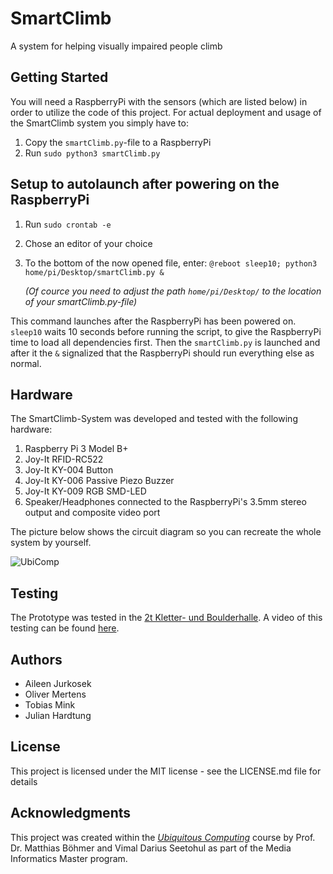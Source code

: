 # SmartClimb
A system for helping visually impaired people climb


## Getting Started

You will need a RaspberryPi with the sensors (which are listed below) in order to utilize the code of this project.
For actual deployment and usage of the SmartClimb system you simply have to:

1. Copy the `smartClimb.py`-file to a RaspberryPi
2. Run `sudo python3 smartClimb.py`

## Setup to autolaunch after powering on the RaspberryPi

1. Run `sudo crontab -e`
2. Chose an editor of your choice
3. To the bottom of the now opened file, enter: `@reboot sleep10; python3 home/pi/Desktop/smartClimb.py &`
   
   _(Of cource you need to adjust the path `home/pi/Desktop/` to the location of your smartClimb.py-file)_

This command launches after the RaspberryPi has been powered on. `sleep10` waits 10 seconds before running the script, to give the RaspberryPi time to load all dependencies first. Then the `smartClimb.py` is launched and after it the `&` signalized that the RaspberryPi should run everything else as normal.

## Hardware

The SmartClimb-System was developed and tested with the following hardware:

1. Raspberry Pi 3 Model B+
2. Joy-It RFID-RC522
3. Joy-It KY-004 Button
4. Joy-It KY-006 Passive Piezo Buzzer
5. Joy-It KY-009 RGB SMD-LED
6. Speaker/Headphones connected to the RaspberryPi's 3.5mm stereo output and composite video port

The picture below shows the circuit diagram so you can recreate the whole system by yourself.

![UbiComp](https://github.com/JuHardtung/SmartClimb/assets/15029310/fd33ae10-0aa4-40c1-ae2a-13f58aa8efe9)

## Testing

The Prototype was tested in the  [2t Kletter- und Boulderhalle](https://www.2tklettern.de/). A video of this testing can be found [here](https://th-koeln.sciebo.de/s/Gf3NmV6bWRpQXVX).


## Authors

- Aileen Jurkosek
- Oliver Mertens
- Tobias Mink
- Julian Hardtung

## License
This project is licensed under the MIT license - see the LICENSE.md file for details

## Acknowledgments

This project was created within the [_Ubiquitous Computing_](https://www.medieninformatik.th-koeln.de/study/master/moduls/ma_wpf_ubiquitous_computing/) course by Prof. Dr. Matthias Böhmer and Vimal Darius Seetohul as part of the Media Informatics Master program.
